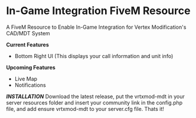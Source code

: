# In-Game Integration FiveM Resource
A FiveM Resource to Enable In-Game Integration for Vertex Modification's CAD/MDT System

**Current Features**
* Bottom Right UI (This displays your call information and unit info)

**Upcoming Features**
* Live Map
* Notifications

***INSTALLATION***
Download the latest release, put the vrtxmod-mdt in your server resources folder and insert your community link in the config.php file, and add ensure vrtxmod-mdt to your server.cfg file. Thats it!
